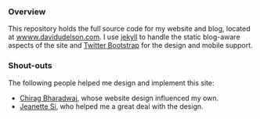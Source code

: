 ### Overview
This repository holds the full source code for my website and blog, located
at [wwww.davidudelson.com](wwww.davidudelson.com). I
use [jekyll](https://jekyllrb.com/) to handle the static blog-aware aspects of
the site and [Twitter Bootstrap](https://getbootstrap.com/) for the design and
mobile support. 

### Shout-outs
The following people helped me design and implement this site:

- [Chirag Bharadwaj](http://www.chiragbharadwaj.com/), whose website design
    influenced my own.
- [Jeanette Si](https://www.linkedin.com/in/jeanette-si-5a5972125), who helped me a great deal with the design.
